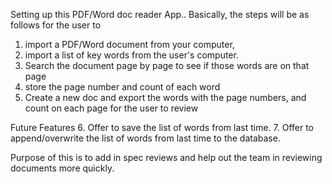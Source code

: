 Setting up this PDF/Word doc reader App..
Basically, the steps will be as follows for the user to
1. import a PDF/Word document from your computer,
2. import a list of key words from the user's computer.
3. Search the document page by page to see if those words are on that page
4. store the page number and count of each word 
5. Create a new doc and export the words with the page numbers, and count on each page for the user to review

Future Features
6. Offer to save the list of words from last time.
7. Offer to append/overwrite the list of words from last time to the database. 


Purpose of this is to add in spec reviews and help out the team in reviewing documents more quickly.